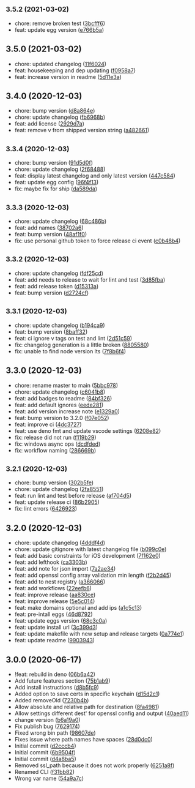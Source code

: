 ## <small>3.5.2 (2021-03-02)</small>

* chore: remove broken test ([3bcfff6](https://github.com/m8finder/webssl/commit/3bcfff6))
* feat: update egg version ([e766b5a](https://github.com/m8finder/webssl/commit/e766b5a))



## 3.5.0 (2021-03-02)

* chore: updated changelog ([11f6024](https://github.com/m8finder/webssl/commit/11f6024))
* feat: housekeeping and dep updating ([f0958a7](https://github.com/m8finder/webssl/commit/f0958a7))
* feat: increase version in readme ([5d11e3a](https://github.com/m8finder/webssl/commit/5d11e3a))



## 3.4.0 (2020-12-03)

* chore: bump version ([d8a864e](https://github.com/m8finder/webssl/commit/d8a864e))
* chore: update changelog ([fb6968b](https://github.com/m8finder/webssl/commit/fb6968b))
* feat: add license ([2929d7a](https://github.com/m8finder/webssl/commit/2929d7a))
* feat: remove v from shipped version string ([a482661](https://github.com/m8finder/webssl/commit/a482661))



## <small>3.3.4 (2020-12-03)</small>

* chore: bump version ([91d5d0f](https://github.com/m8finder/webssl/commit/91d5d0f))
* chore: update changelog ([2f68488](https://github.com/m8finder/webssl/commit/2f68488))
* feat: display latest changelog and only latest version ([447c584](https://github.com/m8finder/webssl/commit/447c584))
* feat: update egg config ([96f4f13](https://github.com/m8finder/webssl/commit/96f4f13))
* fix: maybe fix for ship ([da589da](https://github.com/m8finder/webssl/commit/da589da))



## <small>3.3.3 (2020-12-03)</small>

* chore: update changelog ([68c486b](https://github.com/m8finder/webssl/commit/68c486b))
* feat: add names ([38702a6](https://github.com/m8finder/webssl/commit/38702a6))
* feat: bump version ([48af1f0](https://github.com/m8finder/webssl/commit/48af1f0))
* fix: use personal github token to force release ci event ([c0b48b4](https://github.com/m8finder/webssl/commit/c0b48b4))



## <small>3.3.2 (2020-12-03)</small>

* chore: update changelog ([fdf25cd](https://github.com/m8finder/webssl/commit/fdf25cd))
* feat: add needs to release to wait for lint and test ([3d85fba](https://github.com/m8finder/webssl/commit/3d85fba))
* feat: add release token ([d15313a](https://github.com/m8finder/webssl/commit/d15313a))
* feat: bump version ([d2724cf](https://github.com/m8finder/webssl/commit/d2724cf))



## <small>3.3.1 (2020-12-03)</small>

* chore: update changelog ([b194ca9](https://github.com/m8finder/webssl/commit/b194ca9))
* feat: bump version ([8baff32](https://github.com/m8finder/webssl/commit/8baff32))
* feat: ci ignore v tags on test and lint ([2d51c59](https://github.com/m8finder/webssl/commit/2d51c59))
* fix: changelog generation is a little broken ([8805580](https://github.com/m8finder/webssl/commit/8805580))
* fix: unable to find node version lts ([7f8b6f4](https://github.com/m8finder/webssl/commit/7f8b6f4))



## 3.3.0 (2020-12-03)

* chore: rename master to main ([5bbc978](https://github.com/m8finder/webssl/commit/5bbc978))
* chore: update changelog ([c6041b8](https://github.com/m8finder/webssl/commit/c6041b8))
* feat: add badges to readme ([84bf326](https://github.com/m8finder/webssl/commit/84bf326))
* feat: add default ignores ([eede281](https://github.com/m8finder/webssl/commit/eede281))
* feat: add version increase note ([e1329a0](https://github.com/m8finder/webssl/commit/e1329a0))
* feat: bump version to 3.2.0 ([f07e052](https://github.com/m8finder/webssl/commit/f07e052))
* feat: improve ci ([4dc3727](https://github.com/m8finder/webssl/commit/4dc3727))
* feat: use deno fmt and update vscode settings ([6208e82](https://github.com/m8finder/webssl/commit/6208e82))
* fix: release did not run ([f119b29](https://github.com/m8finder/webssl/commit/f119b29))
* fix: windows async ops ([dcdfded](https://github.com/m8finder/webssl/commit/dcdfded))
* fix: workflow naming ([286669b](https://github.com/m8finder/webssl/commit/286669b))



## <small>3.2.1 (2020-12-03)</small>

* chore: bump version ([302b5fe](https://github.com/m8finder/webssl/commit/302b5fe))
* chore: update changelog ([2fa8551](https://github.com/m8finder/webssl/commit/2fa8551))
* feat: run lint and test before release ([af704d5](https://github.com/m8finder/webssl/commit/af704d5))
* feat: update release ci ([86b2905](https://github.com/m8finder/webssl/commit/86b2905))
* fix: lint errors ([6426923](https://github.com/m8finder/webssl/commit/6426923))



## 3.2.0 (2020-12-03)

* chore: update changelog ([4dddf4d](https://github.com/m8finder/webssl/commit/4dddf4d))
* chore: update gitignore with latest changelog file ([b099c0e](https://github.com/m8finder/webssl/commit/b099c0e))
* feat: add basic constraints for iOS development ([7f162e0](https://github.com/m8finder/webssl/commit/7f162e0))
* feat: add lefthook ([ca3303b](https://github.com/m8finder/webssl/commit/ca3303b))
* feat: add note for json import ([7a2ae34](https://github.com/m8finder/webssl/commit/7a2ae34))
* feat: add openssl config array validation min length ([f2b2d45](https://github.com/m8finder/webssl/commit/f2b2d45))
* feat: add to nest registry ([a366066](https://github.com/m8finder/webssl/commit/a366066))
* feat: add workflows ([22eefb6](https://github.com/m8finder/webssl/commit/22eefb6))
* feat: improve release ([aa830ce](https://github.com/m8finder/webssl/commit/aa830ce))
* feat: improve release ([5e5c014](https://github.com/m8finder/webssl/commit/5e5c014))
* feat: make domains optional and add ips ([a1c5c13](https://github.com/m8finder/webssl/commit/a1c5c13))
* feat: pre-intall eggs ([46d8792](https://github.com/m8finder/webssl/commit/46d8792))
* feat: update eggs version ([68c3c0a](https://github.com/m8finder/webssl/commit/68c3c0a))
* feat: update install url ([3c399d3](https://github.com/m8finder/webssl/commit/3c399d3))
* feat: update makefile with new setup and release targets ([0a774e1](https://github.com/m8finder/webssl/commit/0a774e1))
* feat: update readme ([9903943](https://github.com/m8finder/webssl/commit/9903943))



## 3.0.0 (2020-06-17)

* !feat: rebuild in deno ([06b6a42](https://github.com/m8finder/webssl/commit/06b6a42))
* Add future features section ([75b1ab9](https://github.com/m8finder/webssl/commit/75b1ab9))
* Add install instructions ([d8b5fc9](https://github.com/m8finder/webssl/commit/d8b5fc9))
* Added option to save certs in specific keychain ([d15d2c1](https://github.com/m8finder/webssl/commit/d15d2c1))
* Added removeOld ([7230b4b](https://github.com/m8finder/webssl/commit/7230b4b))
* Allow absolute and relative path for destination ([8fa4981](https://github.com/m8finder/webssl/commit/8fa4981))
* Allow settings different dest' for openssl config and output ([40aed11](https://github.com/m8finder/webssl/commit/40aed11))
* change version ([b6a19a0](https://github.com/m8finder/webssl/commit/b6a19a0))
* Fix publish bug ([7629174](https://github.com/m8finder/webssl/commit/7629174))
* Fixed wrong bin path ([98607de](https://github.com/m8finder/webssl/commit/98607de))
* Fixes issue where path names have spaces ([28d0dc0](https://github.com/m8finder/webssl/commit/28d0dc0))
* Initial commit ([d2cccb4](https://github.com/m8finder/webssl/commit/d2cccb4))
* Initial commit ([6b9504f](https://github.com/m8finder/webssl/commit/6b9504f))
* Initial commit ([d4a8ba5](https://github.com/m8finder/webssl/commit/d4a8ba5))
* Removed ssl_path because it does not work properly ([6251a8f](https://github.com/m8finder/webssl/commit/6251a8f))
* Renamed CLI ([f31bb82](https://github.com/m8finder/webssl/commit/f31bb82))
* Wrong var name ([54a9a7c](https://github.com/m8finder/webssl/commit/54a9a7c))



